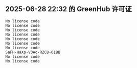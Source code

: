## 2025-06-28 22:32 的 GreenHub 许可证
```
No license code
No license code
No license code
No license code
No license code
No license code
No license code
SaFH-HaXp-V3Ac-RZC8-61BB
No license code
No license code
```
